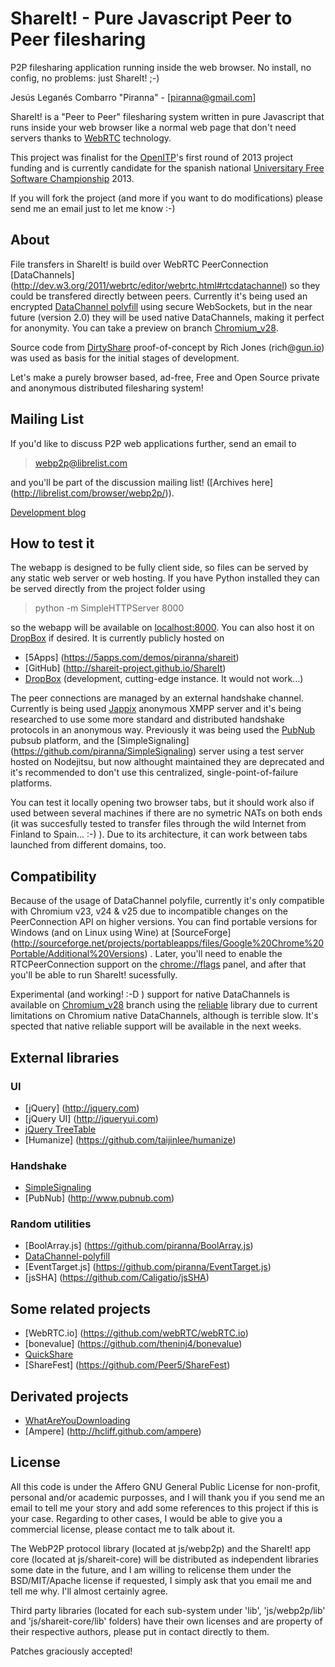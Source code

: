 # ShareIt! - Pure Javascript Peer to Peer filesharing

P2P filesharing application running inside the web browser.
No install, no config, no problems: just ShareIt! ;-)

Jesús Leganés Combarro "Piranna" - [piranna@gmail.com]

ShareIt! is a "Peer to Peer" filesharing system written in pure Javascript that
runs inside your web browser like a normal web page that don't need servers
thanks to [WebRTC](http://www.webrtc.org) technology.

This project was finalist for the [OpenITP](http://openitp.org)'s first round of
2013 project funding and is currently candidate for the spanish national
[Universitary Free Software Championship](http://www.concursosoftwarelibre.org/1213)
2013.

If you will fork the project (and more if you want to do modifications) please
send me an email just to let me know :-)

## About

File transfers in ShareIt! is build over WebRTC PeerConnection [DataChannels]
(http://dev.w3.org/2011/webrtc/editor/webrtc.html#rtcdatachannel) so they could
be transfered directly between peers. Currently it's being used an encrypted
[DataChannel polyfill](https://github.com/piranna/DataChannel-polyfill) using
secure WebSockets, but in the near future (version 2.0) they will be used native
DataChannels, making it perfect for anonymity. You can take a preview on branch
[Chromium_v28](https://github.com/piranna/ShareIt/tree/Chromium_v28).

Source code from [DirtyShare](https://github.com/Miserlou/DirtyShare)
proof-of-concept by Rich Jones (rich@[gun.io](http://gun.io)) was used as basis
for the initial stages of development.

Let's make a purely browser based, ad-free, Free and Open Source private and
anonymous distributed filesharing system!

## Mailing List

If you'd like to discuss P2P web applications further, send an email to 

> webp2p@librelist.com

and you'll be part of the discussion mailing list! ([Archives here]
(http://librelist.com/browser/webp2p/)).

[Development blog](http://pirannafs.blogspot.com.es)

## How to test it

The webapp is designed to be fully client side, so files can be served by any
static web server or web hosting. If you have Python installed they can be
served directly from the project folder using

> python -m SimpleHTTPServer 8000

so the webapp will be available on [localhost:8000](http://localhost:8000). You
can also host it on [DropBox](https://www.dropbox.com/help/201/en) if desired.
It is currently publicly hosted on

* [5Apps]  (https://5apps.com/demos/piranna/shareit)
* [GitHub] (http://shareit-project.github.io/ShareIt)
* [DropBox](https://dl-web.dropbox.com/spa/je1wmwnmw0lbae2/ShareIt!/index.html)
(development, cutting-edge instance. It would not work...)

The peer connections are managed by an external handshake channel. Currently is
being used [Jappix](https://jappix.com) anonymous XMPP server and it's being
researched to use some more standard and distributed handshake protocols in an
anonymous way. Previously it was being used the [PubNub](http://www.pubnub.com)
pubsub platform, and the [SimpleSignaling]
(https://github.com/piranna/SimpleSignaling) server using a test server hosted
on Nodejitsu, but now althought maintained they are deprecated and it's
recommended to don't use this centralized, single-point-of-failure platforms.

You can test it locally opening two browser tabs, but it should work also if
used between several machines if there are no symetric NATs on both ends (it was
succesfully tested to transfer files through the wild Internet from Finland to
Spain... :-) ). Due to its architecture, it can work between tabs launched from
different domains, too.

## Compatibility

Because of the usage of DataChannel polyfile, currently it's only compatible
with Chromium v23, v24 & v25 due to incompatible changes on the PeerConnection
API on higher versions. You can find portable versions for Windows (and on Linux
using Wine) at [SourceForge]
(http://sourceforge.net/projects/portableapps/files/Google%20Chrome%20Portable/Additional%20Versions)
. Later, you'll need to enable the RTCPeerConnection support on the
[chrome://flags](chrome://flags) panel, and after that you'll be able to run
ShareIt! sucessfully.

Experimental (and working! :-D ) support for native DataChannels is available on
[Chromium_v28](https://github.com/piranna/ShareIt/tree/Chromium_v28) branch
using the [reliable](https://github.com/michellebu/reliable) library due to
current limitations on Chromium native DataChannels, although is terrible slow.
It's spected that native reliable support will be available in the next weeks.

## External libraries
### UI

* [jQuery]          (http://jquery.com)
* [jQuery UI]       (http://jqueryui.com)
* [jQuery TreeTable](http://ludo.cubicphuse.nl/jquery-plugins/treeTable/doc)
* [Humanize]        (https://github.com/taijinlee/humanize)

### Handshake

* [SimpleSignaling](https://github.com/piranna/SimpleSignaling)
* [PubNub]         (http://www.pubnub.com)

### Random utilities

* [BoolArray.js]        (https://github.com/piranna/BoolArray.js)
* [DataChannel-polyfill](https://github.com/piranna/DataChannel-polyfill)
* [EventTarget.js]      (https://github.com/piranna/EventTarget.js)
* [jsSHA]               (https://github.com/Caligatio/jsSHA)

## Some related projects

* [WebRTC.io] (https://github.com/webRTC/webRTC.io)
* [bonevalue] (https://github.com/theninj4/bonevalue)
* [QuickShare](https://github.com/orefalo/QuickShare)
* [ShareFest] (https://github.com/Peer5/ShareFest)

## Derivated projects

* [WhatAreYouDownloading](http://whatareyoudownloading.com)
* [Ampere]               (http://hcliff.github.com/ampere)

## License

All this code is under the Affero GNU General Public License for non-profit,
personal and/or academic purposses, and I will thank you if you send me an email
to tell me your story and add some references to this project if this is your
case. Regarding to other cases, I would be able to give you a commercial
license, please contact me to talk about it.

The WebP2P protocol library (located at js/webp2p) and the ShareIt! app core
(located at js/shareit-core) will be distributed as independent libraries
some date in the future, and I am willing to relicense them under
the BSD/MIT/Apache license if requested, I simply ask that you email me and tell
me why. I'll almost certainly agree.

Third party libraries (located for each sub-system under 'lib', 'js/webp2p/lib'
and 'js/shareit-core/lib' folders) have their own licenses and are property of
their respective authors, please put in contact directly to them.

Patches graciously accepted!
